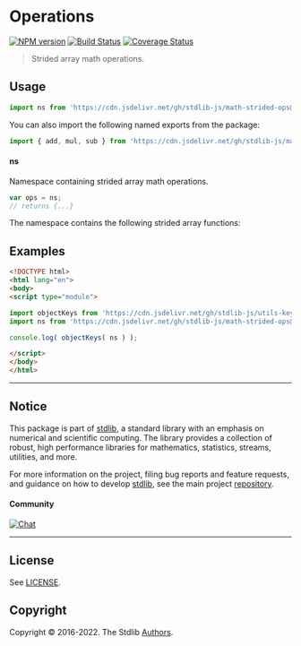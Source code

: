 <!--

@license Apache-2.0

Copyright (c) 2021 The Stdlib Authors.

Licensed under the Apache License, Version 2.0 (the "License");
you may not use this file except in compliance with the License.
You may obtain a copy of the License at

   http://www.apache.org/licenses/LICENSE-2.0

Unless required by applicable law or agreed to in writing, software
distributed under the License is distributed on an "AS IS" BASIS,
WITHOUT WARRANTIES OR CONDITIONS OF ANY KIND, either express or implied.
See the License for the specific language governing permissions and
limitations under the License.

-->

# Operations

[![NPM version][npm-image]][npm-url] [![Build Status][test-image]][test-url] [![Coverage Status][coverage-image]][coverage-url] <!-- [![dependencies][dependencies-image]][dependencies-url] -->

> Strided array math operations.



<section class="usage">

## Usage

```javascript
import ns from 'https://cdn.jsdelivr.net/gh/stdlib-js/math-strided-ops@esm/index.mjs';
```

You can also import the following named exports from the package:

```javascript
import { add, mul, sub } from 'https://cdn.jsdelivr.net/gh/stdlib-js/math-strided-ops@esm/index.mjs';
```

#### ns

Namespace containing strided array math operations.

```javascript
var ops = ns;
// returns {...}
```

The namespace contains the following strided array functions:

<!-- <toc pattern="*"> -->

<!-- </toc> -->

</section>

<!-- /.usage -->

<section class="examples">

## Examples

<!-- TODO: better examples -->

<!-- eslint no-undef: "error" -->

```html
<!DOCTYPE html>
<html lang="en">
<body>
<script type="module">

import objectKeys from 'https://cdn.jsdelivr.net/gh/stdlib-js/utils-keys@esm/index.mjs';
import ns from 'https://cdn.jsdelivr.net/gh/stdlib-js/math-strided-ops@esm/index.mjs';

console.log( objectKeys( ns ) );

</script>
</body>
</html>
```

</section>

<!-- /.examples -->

<!-- Section for related `stdlib` packages. Do not manually edit this section, as it is automatically populated. -->

<section class="related">

</section>

<!-- /.related -->

<!-- Section for all links. Make sure to keep an empty line after the `section` element and another before the `/section` close. -->


<section class="main-repo" >

* * *

## Notice

This package is part of [stdlib][stdlib], a standard library with an emphasis on numerical and scientific computing. The library provides a collection of robust, high performance libraries for mathematics, statistics, streams, utilities, and more.

For more information on the project, filing bug reports and feature requests, and guidance on how to develop [stdlib][stdlib], see the main project [repository][stdlib].

#### Community

[![Chat][chat-image]][chat-url]

---

## License

See [LICENSE][stdlib-license].


## Copyright

Copyright &copy; 2016-2022. The Stdlib [Authors][stdlib-authors].

</section>

<!-- /.stdlib -->

<!-- Section for all links. Make sure to keep an empty line after the `section` element and another before the `/section` close. -->

<section class="links">

[npm-image]: http://img.shields.io/npm/v/@stdlib/math-strided-ops.svg
[npm-url]: https://npmjs.org/package/@stdlib/math-strided-ops

[test-image]: https://github.com/stdlib-js/math-strided-ops/actions/workflows/test.yml/badge.svg?branch=main
[test-url]: https://github.com/stdlib-js/math-strided-ops/actions/workflows/test.yml?query=branch:main

[coverage-image]: https://img.shields.io/codecov/c/github/stdlib-js/math-strided-ops/main.svg
[coverage-url]: https://codecov.io/github/stdlib-js/math-strided-ops?branch=main

<!--

[dependencies-image]: https://img.shields.io/david/stdlib-js/math-strided-ops.svg
[dependencies-url]: https://david-dm.org/stdlib-js/math-strided-ops/main

-->

[chat-image]: https://img.shields.io/gitter/room/stdlib-js/stdlib.svg
[chat-url]: https://gitter.im/stdlib-js/stdlib/

[stdlib]: https://github.com/stdlib-js/stdlib

[stdlib-authors]: https://github.com/stdlib-js/stdlib/graphs/contributors

[umd]: https://github.com/umdjs/umd
[es-module]: https://developer.mozilla.org/en-US/docs/Web/JavaScript/Guide/Modules

[deno-url]: https://github.com/stdlib-js/math-strided-ops/tree/deno
[umd-url]: https://github.com/stdlib-js/math-strided-ops/tree/umd
[esm-url]: https://github.com/stdlib-js/math-strided-ops/tree/esm
[branches-url]: https://github.com/stdlib-js/math-strided-ops/blob/main/branches.md

[stdlib-license]: https://raw.githubusercontent.com/stdlib-js/math-strided-ops/main/LICENSE

</section>

<!-- /.links -->
